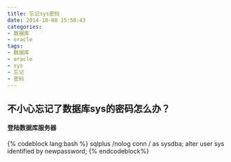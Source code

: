```yaml
---
title: 忘记sys密码
date: 2014-10-08 15:58:43
categories:
- 数据库
- oracle
tags:
- 数据库
- oracle
- sys
- 忘记
- 密码
---
```

## 不小心忘记了数据库sys的密码怎么办？
<!-- more -->
#### 登陆数据库服务器
{% codeblock lang:bash %}
sqlplus /nolog
conn / as sysdba;
alter user sys identified by newpassword;
{% endcodeblock%}
